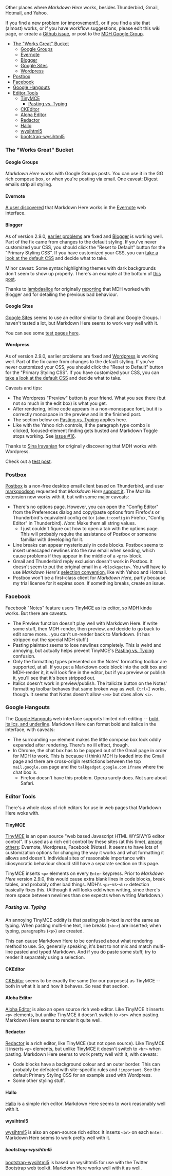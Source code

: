 Other places where *Markdown Here* works, besides Thunderbird, Gmail, Hotmail, and Yahoo.

If you find a new problem (or improvement!), or if you find a site that (almost) works, or if you have workflow suggestions, please edit this wiki page, or create a [Github issue](https://github.com/adam-p/markdown-here/issues), or post to the [MDH Google Group](https://groups.google.com/forum/#!forum/markdown-here).


* [The "Works Great" Bucket](#the-works-great-bucket)
  * [Google Groups](#google-groups)
  * [Evernote](#evernote)
  * [Blogger](#blogger)
  * [Google Sites](#google-sites)
  * [Wordpress](#wordpress)
* [Postbox](#postbox)
* [Facebook](#facebook)
* [Google Hangouts](#google-hangouts)
* [Editor Tools](#editor-tools)
  * [TinyMCE](#tinymce)
    * [Pasting vs. Typing](#pasting-vs-typing)
  * [CKEditor](#ckeditor)
  * [Aloha Editor](#aloha-editor)
  * [Redactor](#redactor)
  * [Hallo](#hallo)
  * [wysihtml5](#wysihtml5)
  * [bootstrap-wysihtml5](#bootstrap-wysihtml5)


### The "Works Great" Bucket

#### Google Groups

*Markdown Here* works with Google Groups posts. You can use it in the GG rich compose box, or when you're posting via email. One caveat: Digest emails strip all styling. 


#### Evernote

[A user discovered](https://github.com/adam-p/markdown-here/issues/30#issuecomment-8119861) that Markdown Here works in the [Evernote](https://www.evernote.com) web interface. 


#### Blogger

As of version 2.9.0, [earlier problems](https://github.com/adam-p/markdown-here/issues/89) are fixed and [Blogger](http://blogger.com/) is working well. Part of the fix came from changes to the default styling. If you've never customized your CSS, you should click the "Reset to Default" button for the "Primary Styling CSS". If you have customized your CSS, you can [take a look at the default CSS](https://github.com/adam-p/markdown-here/blob/master/src/common/default.css) and decide what to take.

Minor caveat: Some syntax highlighting themes with dark backgrounds don't seem to show up properly. There's an example at the bottom of [this post](http://adampersand.blogspot.ca/2013/10/mdh-test-better-blogger.html).

Thanks to [lambdaalice](https://github.com/lambdalice) for originally [reporting](https://github.com/adam-p/markdown-here/issues/89) that MDH worked with Blogger and for detailing the previous bad behaviour.


#### Google Sites

[Google Sites](https://sites.google.com) seems to use an editor similar to Gmail and Google Groups. I haven't tested a lot, but Markdown Here seems to work very well with it.

You can see some [test pages here](https://sites.google.com/site/markdownheretest/).


#### Wordpress

As of version 2.9.0, earlier problems are fixed and [Wordpress](http://wordpress.com/) is working well. Part of the fix came from changes to the default styling. If you've never customized your CSS, you should click the "Reset to Default" button for the "Primary Styling CSS". If you have customized your CSS, you can [take a look at the default CSS](https://github.com/adam-p/markdown-here/blob/master/src/common/default.css) and decide what to take.

Caveats and tips:
* The Wordpress "Preview" button is your friend. What you see there (but not so much in the edit box) is what you get.
* After rendering, inline code appears in a non-monospace font, but it is correctly monospace in the preview and in the finished post.
* The section below on [Pasting vs. Typing](#pasting-vs-typing) applies here.
* Like with the Yahoo rich controls, if the paragraph type combo is clicked, focused-element finding gets busted and Markdown Toggle stops working. See [issue #16](https://github.com/adam-p/markdown-here/issues/16).

Thanks to [Sina Iravanian](https://plus.google.com/116422808039109985732/posts) for originally discovering that MDH works with Wordpress.

Check out a [test post](http://adampritch.wordpress.com/2013/10/05/markdown-here-test-post/).


### Postbox

[Postbox](http://www.postbox-inc.com/) is a non-free desktop email client based on Thunderbird, and user [markgoodson](https://github.com/markgoodson) requested that *Markdown Here* [support it](https://github.com/adam-p/markdown-here/issues/30). The Mozilla extension now works with it, but with some major caveats:

* There's no options page. However, you can open the "Config Editor" from the Preferences dialog and copy/paste options from Firefox's or Thunderbird's equivalent config editor (`about:config` in Firefox, "Config Editor" in Thunderbird). *Note*: Make them all string values. 
  * I just couldn't figure out how to open a tab with the options page. This will probably require the assistance of Postbox or someone familiar with developing for it.
* Line breaks can appear mysteriously in code blocks. Postbox seems to insert unescaped newlines into the raw email when sending, which cause problems if they appear in the middle of a `<pre>` block.
* Gmail and Thunderbird reply exclusion doesn't work in Postbox. It doesn't seem to put the original email in a `<blockquote>`. You will have to use *Markdown Here's* [selection conversion](https://github.com/adam-p/markdown-here#selectionpiecemeal-conversion), like with Yahoo and Hotmail.
* Postbox won't be a first-class client for *Markdown Here*, partly because my trial license for it expires soon. If something breaks, create an issue.


### Facebook

Facebook "Notes" feature users TinyMCE as its editor, so MDH kinda works. But there are caveats.

* The Preview function doesn't play well with Markdown Here. If write some stuff, then MDH-render, then preview, and decide to go back to edit some more... you can't un-render back to Markdown. (It has stripped out the special MDH stuff.)
* Pasting plaintext seems to lose newlines completely. This is weird and annoying, but actually helps prevent TinyMCE's [Pasting vs. Typing](#pasting-vs-typing) confusion.
* Only the formatting types presented on the Notes' formatting toolbar are supported, at all. If you put a Markdown code block into the edit box and MDH-render it, it will look fine in the editor, but if you preview or publish it, you'll see that it's been stripped out.
* Italics doesn't work in preview/publish. The italicize button on the Notes' formatting toolbar behaves that same broken way as well. `Ctrl+I` works, though. It seems that Notes doesn't allow `<em>` but does allow `<i>`.


### Google Hangouts

The [Google Hangouts](http://www.google.com/hangouts/) web interface supports limited rich editing -- [bold, italics, and underline](https://support.google.com/hangouts/answer/3112005). Markdown Here can format bold and italics in the interface, with caveats:

* The surrounding `<p>` element makes the little compose box look oddly expanded after rendering. There's no ill effect, though.
* In Chrome, the chat box has to be popped out of the Gmail page in order for MDH to work. This is because (I think) MDH is loaded into the Gmail page and there are cross-origin restrictions between the top `mail.google.com` page and the `talkgadget.google.com` `iframe` where the chat box is. 
  * Firefox doesn't have this problem. Opera surely does. Not sure about Safari.


### Editor Tools

There's a whole class of rich editors for use in web pages that Markdown Here woks with.

#### TinyMCE

[TinyMCE](http://www.tinymce.com/) is an open source "web based Javascript HTML WYSIWYG editor control". It's used as a rich edit control by these sites (at this time), [among others](http://www.tinymce.com/enterprise/using.php): Evernote, Wordpress, Facebook (Notes). It seems to have lots of customization options for changing the way it works and what formatting it allows and doesn't. Individual sites of reasonable importance with idiosyncratic behaviour should still have a separate section on this page.

TinyMCE inserts `<p>` elements on every `Enter` keypress. Prior to *Markdown Here* version 2.9.0, this would cause extra blank lines in code blocks, break tables, and probably other bad things. MDH's `<p>`-vs-`<br>` detection basically fixes this. (Although it will looks odd when writing, since there's more space between newlines than one expects when writing Markdown.)

##### Pasting vs. Typing

An annoying TinyMCE oddity is that pasting plain-text is *not* the same as typing. When pasting multi-line text, line breaks (`<br>`) are inserted; when typing, paragraphs (`<p>`) are created. 

This can cause Markdown Here to be confused about what rendering method to use. So, generally speaking, it's best to not mix and match multi-line pasted and typed Markdown. And if you do paste some stuff, try to render it separately using a selection.

#### CKEditor

[CKEditor](http://ckeditor.com/) seems to be exactly the same (for our purposes) as TinyMCE -- both in what it is and how it behaves. So read that section.


#### Aloha Editor

[Aloha Editor](http://www.aloha-editor.org/) is also an open source rich web editor. Like TinyMCE it inserts `<p>` elements, but unlike TinyMCE it doesn't switch to `<br>` when pasting.  Markdown Here seems to render it quite well.

#### Redactor

[Redactor](http://imperavi.com/redactor/) is a rich editor, like TinyMCE (but not open source). Like TinyMCE it inserts `<p>` elements, but unlike TinyMCE it doesn't switch to `<br>` when pasting. Markdown Here seems to work pretty well with it, with caveats:

* Code blocks have a background colour and an outer border. This can probably be defeated with site-specific rules and `!important`. See the default Primary Styling CSS for an example used with Wordpress.
* Some other styling stuff.

#### Hallo

[Hallo](http://hallojs.org/) is a simple rich editor. Markdown Here seems to work reasonably well with it.

#### wysihtml5

[wysihtml5](https://github.com/xing/wysihtml5) is also an open-source rich editor. It inserts `<br>` on each `Enter`. Markdown Here seems to work pretty well with it.

##### bootstrap-wysihtml5

[bootstrap-wysihtml5](http://jhollingworth.github.io/bootstrap-wysihtml5/) is based on wysihtml5 for use with the Twitter Bootstrap web toolkit. Markdown Here works well with it as well.
